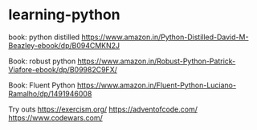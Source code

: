 # learning-python

book: python distilled
https://www.amazon.in/Python-Distilled-David-M-Beazley-ebook/dp/B094CMKN2J 

Book: robust python
https://www.amazon.in/Robust-Python-Patrick-Viafore-ebook/dp/B09982C9FX/ 

Book: Fluent Python
https://www.amazon.in/Fluent-Python-Luciano-Ramalho/dp/1491946008


Try outs
https://exercism.org/ 
https://adventofcode.com/ 
https://www.codewars.com/ 